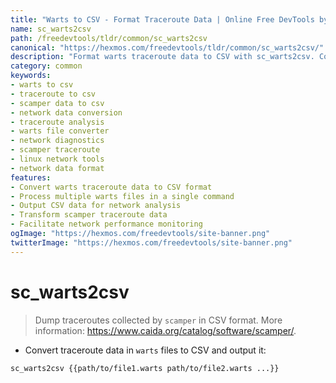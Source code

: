 ```yaml
---
title: "Warts to CSV - Format Traceroute Data | Online Free DevTools by Hexmos"
name: sc_warts2csv
path: /freedevtools/tldr/common/sc_warts2csv
canonical: "https://hexmos.com/freedevtools/tldr/common/sc_warts2csv/"
description: "Format warts traceroute data to CSV with sc_warts2csv. Convert scamper traceroutes for analysis and reporting. Free online tool, no registration required."
category: common
keywords:
- warts to csv
- traceroute to csv
- scamper data to csv
- network data conversion
- traceroute analysis
- warts file converter
- network diagnostics
- scamper traceroute
- linux network tools
- network data format
features:
- Convert warts traceroute data to CSV format
- Process multiple warts files in a single command
- Output CSV data for network analysis
- Transform scamper traceroute data
- Facilitate network performance monitoring
ogImage: "https://hexmos.com/freedevtools/site-banner.png"
twitterImage: "https://hexmos.com/freedevtools/site-banner.png"
---
```


# sc_warts2csv

> Dump traceroutes collected by `scamper` in CSV format.
> More information: <https://www.caida.org/catalog/software/scamper/>.

- Convert traceroute data in `warts` files to CSV and output it:

`sc_warts2csv {{path/to/file1.warts path/to/file2.warts ...}}`

